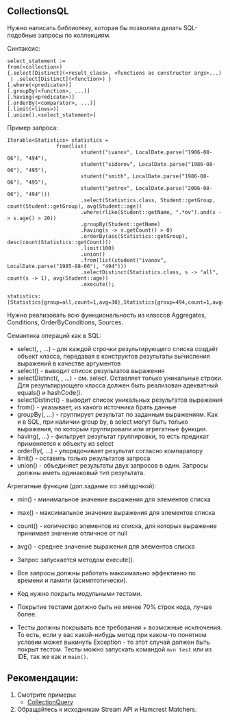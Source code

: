 ## CollectionsQL

Нужно написать библиотеку, которая бы позволяла делать SQL-подобные запросы по коллекциям.

Синтаксис:
```
select_statement := 
from(<collection>)
{.select[Distinct](<result_class>, <functions as constructor args>...) 
 | .select[Distinct](<function>) }
[.where(<predicate>)]
[.groupBy(<function>, ...)]
[.having(<predicate>)]
[.orderBy(<comparator>, ...)]
[.limit(<lines>)]
[.union().<select_statement>]
```

Пример запроса:
```
Iterable<Statistics> statistics =
                from(list(
                        student("ivanov", LocalDate.parse("1986-08-06"), "494"),
                        student("sidorov", LocalDate.parse("1986-08-06"), "495"),
                        student("smith", LocalDate.parse("1986-08-06"), "495"),
                        student("petrov", LocalDate.parse("2006-08-06"), "494")))
                        .select(Statistics.class, Student::getGroup, count(Student::getGroup), avg(Student::age))
                        .where(rlike(Student::getName, ".*ov").and(s -> s.age() > 20))
                        .groupBy(Student::getName)
                        .having(s -> s.getCount() > 0)
                        .orderBy(asc(Statistics::getGroup), desc(count(Statistics::getCount)))
                        .limit(100)
                        .union()
                        .from(list(student("ivanov", LocalDate.parse("1985-08-06"), "494")))
                        .selectDistinct(Statistics.class, s -> "all", count(s -> 1), avg(Student::age))
                        .execute();
                        
statistics: [Statistics{group=all,count=1,avg=30},Statistics{group=494,count=1,avg=29},Statistics{group=495,count=1,avg=29}]                        
```
Нужно реализовать всю функциональность из классов Aggregates, Conditions, OrderByConditions, Sources.

Семантика операций как в SQL:
  * select(<class>, <expr>, ...) - для каждой строчки результирующего списка создаёт объект класса, передавая в конструктов результаты вычисления выражений в качестве аргументов
  * select(<expr>) - выводит список результатов выражения
  * selectDistinct(<class>, <expr>, ...) - см. select. Оставляет только уникальные строки. Для результирующего класса должен быть реализован адекватный equals() и hashCode().
  * selectDistinct(<expr>) - выводит список уникальных результатов выражения
  * from(<list>) - указывает, из какого источника брать данные
  * groupBy(<expr>, ...) - группирует результат по заданным выражениям. Как и в SQL, при наличии group by, в select могут быть только выражения, по которым группировали или агрегатные функции.
  * having(<predicate>, ...) - фильтрует результат группировки, то есть предикат применяется к объекту из select
  * orderBy(<comparator>, ...) - упорядочивает результат согласно компаратору
  * limit(<amount>) - оставить только <amount> результатов запроса 
  * union() - объединяет результаты двух запросов в один. Запросы должны иметь одинаковый тип результата.
   
Aгрегатные функции (доп.задание со звёздочкой):
  * min(<expr>) - минимальное значение выражения для элементов списка 
  * max(<expr>) - максимальное значение выражения для элементов списка
  * count(<expr>) - количество элементов из списка, для которых выражение принимает значение отличное от null
  * avg(<expr>) - среднее значение выражения для элементов списка

* Запрос запускается методом execute(). 
* Все запросы должны работать максимально эффективно по времени и памяти (асимптотически).  
* Код нужно покрыть модульными тестами.
* Покрытие тестами должно быть не менее 70% строк кода, лучше более.
* Тесты должны покрывать все требования + возможные исключения. То есть, если у вас какой-нибудь метод при каком-то понятном условии может выкинуть Exception - то этот случай должен быть покрыт тестом.
Тесты можно запускать командой ```mvn test``` или из IDE, так же как и ```main()```.

## Рекомендации:
1. Смотрите примеры: 
    * [CollectionQuery](/akormushin/src/main/java/ru/fizteh/fivt/students/akormushin/collectionquery/CollectionQuery.java)
2. Обращайтесь к исходникам Stream API и Hamcrest Matchers.



